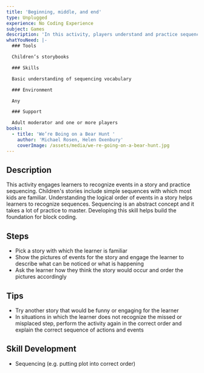 ```yaml
---
title: 'Beginning, middle, and end'
type: Unplugged
experience: No Coding Experience
subject: Games
description: 'In this activity, players understand and practice sequencing'
whatYouNeed: |-
  ### Tools

  Children’s storybooks

  ### Skills

  Basic understanding of sequencing vocabulary

  ### Environment

  Any

  ### Support

  Adult moderator and one or more players
books:
  - title: 'We’re Boing on a Bear Hunt '
    author: 'Michael Rosen, Helen Oxenbury'
    coverImage: /assets/media/we-re-going-on-a-bear-hunt.jpg
---
```

## Description

This activity engages learners to recognize events in a story and practice sequencing. Children's stories include simple sequences with which most kids are familiar. Understanding the logical order of events in a story helps learners to recognize sequences. Sequencing is an abstract concept and it takes a lot of practice to master. Developing this skill helps build the foundation for block coding.

## Steps

* Pick a story with which the learner is familiar
* Show the pictures of events for the story and engage the learner to describe what can be noticed or what is happening
* Ask the learner how they think the story would occur and order the pictures accordingly

## Tips

* Try another story that would be funny or engaging for the learner
* In situations in which the learner does not recognize the missed or misplaced step, perform the activity again in the correct order and explain the correct sequence of actions and events

## Skill Development

* Sequencing (e.g. putting plot into correct order)